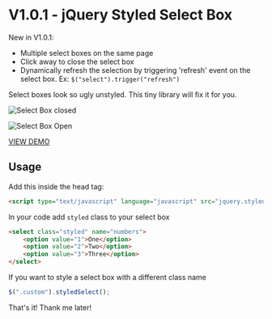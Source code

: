 V1.0.1 - jQuery Styled Select Box
====================
New in V1.0.1:
- Multiple select boxes on the same page
- Click away to close the select box
- Dynamically refresh the selection by triggering 'refresh' event on the select box. Ex: ``$("select").trigger("refresh")``

Select boxes look so ugly unstyled. This tiny library will fix it for you.

![Select Box closed](https://i.imgur.com/2MDaYFQ.png)

![Select Box Open](https://i.imgur.com/Vc9Z1t7.png)

[VIEW DEMO](https://codepen.io/kadrien/pen/JpKBKO)

Usage
--------

Add this inside the head tag:
```html
<script type="text/javascript" language="javascript" src="jquery.styled-select-box.js"></script>
```
In your code add ``styled`` class to your select box
```html
<select class="styled" name="numbers">
	<option value="1">One</option>
	<option value="2">Two</option>
	<option value="3">Three</option>
</select>
```
If you want to style a select box with a different class name
```javascript
$(".custom").styledSelect();
```
That's it! 
Thank me later!
